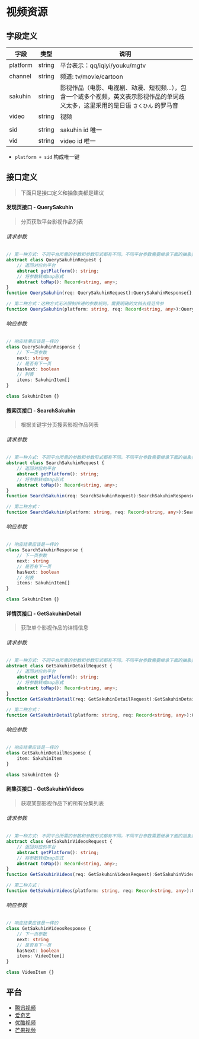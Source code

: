 # 视频资源


## 字段定义

| 字段       | 类型     | 说明                                                                    |
|----------|--------|-----------------------------------------------------------------------|
| platform | string | 平台表示：qq/iqiyi/youku/mgtv                                              |
| channel  | string | 频道: tv/movie/cartoon                                                  |
| sakuhin  | string | 影视作品（电影、电视剧、动漫、短视频...），包含一个或多个视频，英文表示影视作品的单词歧义太多，这里采用的是日语 `さくひん` 的罗马音 |
| video    | string | 视频                                                                    |
|          |        |                                                                       |
| sid      | string | sakuhin id 唯一                                                         |
| vid      | string | video id   唯一                                                         |

- `platform + sid` 构成唯一键

## 接口定义

> 下面只是接口定义和抽象类都是建议

#### 发现页接口 - QuerySakuhin

> 分页获取平台影视作品列表

###### 请求参数

```typescript
// 第一种方式: 不同平台所需的参数和参数形式都有不同，不同平台参数需要继承下面的抽象类，实现下面两个方法
abstract class QuerySakuhinRequest {
    // 返回对应的平台
    abstract getPlatform(): string;
    // 将参数转成map形式
    abstract toMap(): Record<string, any>;
}
function QuerySakuhin(req: QuerySakuhinRequest):QuerySakuhinResponse{};

// 第二种方式：这种方式无法限制传递的参数规则，需要明确的文档去规范传参
function QuerySakuhin(platform: string, req: Record<string, any>):QuerySakuhinResponse{};
```

###### 响应参数

```typescript
// 响应结果应该是一样的
class QuerySakuhinResponse {
    // 下一页参数
    next: string
    // 是否有下一页
    hasNext: boolean
    // 列表
    items: SakuhinItem[]
}

class SakuhinItem {}
```

#### 搜索页接口 - SearchSakuhin

> 根据关键字分页搜索影视作品列表

###### 请求参数

```typescript
// 第一种方式: 不同平台所需的参数和参数形式都有不同，不同平台参数需要继承下面的抽象类，实现下面两个方法
abstract class SearchSakuhinRequest {
    // 返回对应的平台
    abstract getPlatform(): string;
    // 将参数转成map形式
    abstract toMap(): Record<string, any>;
}
function SearchSakuhin(req: SearchSakuhinRequest):SearchSakuhinResponse{};

// 第二种方式：
function SearchSakuhin(platform: string, req: Record<string, any>):SearchSakuhinResponse{};
```

###### 响应参数

```typescript
// 响应结果应该是一样的
class SearchSakuhinResponse {
    // 下一页参数
    next: string
    // 是否有下一页
    hasNext: boolean
    // 列表
    items: SakuhinItem[]
}

class SakuhinItem {}
```

#### 详情页接口 - GetSakuhinDetail

> 获取单个影视作品的详情信息

###### 请求参数

```typescript
// 第一种方式: 不同平台所需的参数和参数形式都有不同，不同平台参数需要继承下面的抽象类，实现下面两个方法
abstract class GetSakuhinDetailRequest {
    // 返回对应的平台
    abstract getPlatform(): string;
    // 将参数转成map形式
    abstract toMap(): Record<string, any>;
}
function GetSakuhinDetail(req: GetSakuhinDetailRequest):GetSakuhinDetailResponse{};

// 第二种方式：
function GetSakuhinDetail(platform: string, req: Record<string, any>):GetSakuhinDetailResponse{};
```

###### 响应参数

```typescript
// 响应结果应该是一样的
class GetSakuhinDetailResponse {
    item: SakuhinItem
}

class SakuhinItem {}
```

#### 剧集页接口 - GetSakuhinVideos

> 获取某部影视作品下的所有分集列表

###### 请求参数

```typescript
// 第一种方式: 不同平台所需的参数和参数形式都有不同，不同平台参数需要继承下面的抽象类，实现下面两个方法
abstract class GetSakuhinVideosRequest {
    // 返回对应的平台
    abstract getPlatform(): string;
    // 将参数转成map形式
    abstract toMap(): Record<string, any>;
}
function GetSakuhinVideos(req: GetSakuhinVideosRequest):GetSakuhinVideosResponse{};

// 第二种方式：
function GetSakuhinVideos(platform: string, req: Record<string, any>):GetSakuhinVideosResponse{};
```

###### 响应参数

```typescript
// 响应结果应该是一样的
class GetSakuhinVideosResponse {
    // 下一页参数
    next: string
    // 是否有下一页
    hasNext: boolean
    items: VideoItem[]
}

class VideoItem {}
```

## 平台

- [腾讯视频](platform/qq.md)
- [爱奇艺](platform/iqiyi.md)
- [优酷视频](platform/youku.md)
- [芒果视频](platform/mgtv.md)


